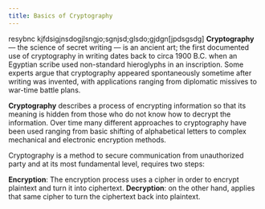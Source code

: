 ```yaml
---
title: Basics of Cryptography
---
```

resybnc kjfdsigjnsdogjlsngjo;sgnjsd;glsdo;gjdgn[jpdsgsdg]
**Cryptography**
— the science of secret writing
— is an ancient art; the first documented use of cryptography in writing dates back to circa 1900 B.C. when an Egyptian scribe used non-standard hieroglyphs in an inscription. Some experts argue that cryptography appeared spontaneously sometime after writing was invented, with applications ranging from diplomatic missives to war-time battle plans.

**Cryptography** describes a process of encrypting information so that its meaning is hidden from those who do not know how to decrypt the information. Over time many different approaches to cryptography have been used ranging from basic shifting of alphabetical letters to complex mechanical and electronic encryption methods.

Cryptography is a method to secure communication from unauthorized party and at its most fundamental level, requires two steps:

**Encryption**: The encryption process uses a cipher in order to encrypt plaintext and turn it into ciphertext.
**Decryption**: on the other hand, applies that same cipher to turn the ciphertext back into plaintext.
